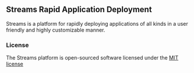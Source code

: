 ## Streams Rapid Application Deployment

Streams is a platform for rapidly deploying applications of all kinds in a user friendly and highly customizable manner.

### License

The Streams platform is open-sourced software licensed under the [MIT license](http://opensource.org/licenses/MIT)
